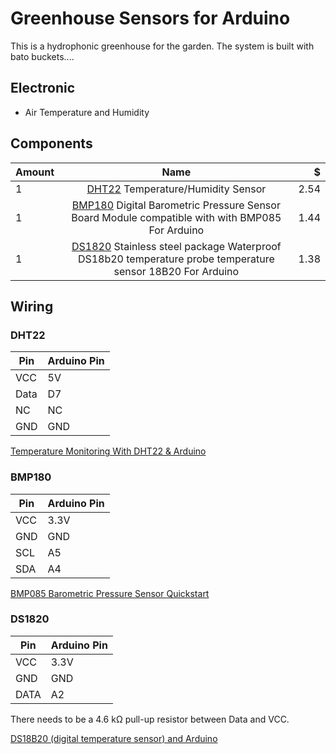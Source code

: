 # Greenhouse Sensors for Arduino

This is a hydrophonic greenhouse for the garden. The system is built with bato buckets....


## Electronic

* Air Temperature and Humidity


## Components 

| Amount        | Name           | $  |
| ------------- |:-------------:| -----:|
| 1 | [DHT22](https://www.sparkfun.com/datasheets/Sensors/Temperature/DHT22.pdf) Temperature/Humidity Sensor| 2.54 |
| 1 | [BMP180](https://www.bosch-sensortec.com/bst/products/all_products/bmp180) Digital Barometric Pressure Sensor Board Module compatible with with BMP085 For Arduino| 1.44 |
|1 | [DS1820](https://datasheets.maximintegrated.com/en/ds/DS18S20.pdf) Stainless steel package Waterproof DS18b20 temperature probe temperature sensor 18B20 For Arduino| 1.38 |

## Wiring

### DHT22

| Pin| 	Arduino Pin|
|----|-------------|
|VCC| 	5V|
|Data| 	D7|
|NC| 	NC|
|GND| 	GND|

[Temperature Monitoring With DHT22 & Arduino](https://create.arduino.cc/projecthub/attari/temperature-monitoring-with-dht22-arduino-15b013)

### BMP180

| Pin| 	Arduino Pin|
|----|-------------|
|VCC| 	3.3V|
|GND| 	GND|
|SCL| 	A5|
|SDA| 	A4|

[BMP085 Barometric Pressure Sensor Quickstart](https://www.sparkfun.com/tutorials/253)

### DS1820

| Pin| 	Arduino Pin|
|----|-------------|
|VCC| 	3.3V|
|GND| 	GND|
|DATA| 	A2|

There needs to be a 4.6 kΩ pull-up resistor between Data and VCC.

[DS18B20 (digital temperature sensor) and Arduino](https://create.arduino.cc/projecthub/TheGadgetBoy/ds18b20-digital-temperature-sensor-and-arduino-9cc806)
